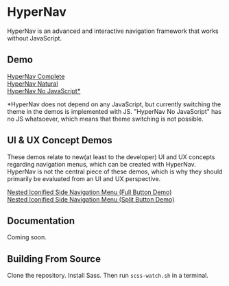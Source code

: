 # HyperNav
HyperNav is an advanced and interactive navigation framework that works without JavaScript. 

## Demo
[HyperNav Complete](https://acmion.github.io/HyperNav/testing/complete.html)  
[HyperNav Natural](https://acmion.github.io/HyperNav/testing/natural.html)  
[HyperNav No JavaScript*](https://acmion.github.io/HyperNav/testing/no-js.html)  

*HyperNav does not depend on any JavaScript, but currently switching the theme in the demos is implemented with JS. "HyperNav No JavaScript" has no JS whatsoever, which means that theme switching is not possible. 

## UI & UX Concept Demos

These demos relate to new(at least to the developer) UI and UX concepts regarding navigation menus, which can be created with HyperNav. HyperNav is not
the central piece of these demos, which is why they should primarily be evaluated from an UI and UX perspective. 

[Nested Iconified Side Navigation Menu (Full Button Demo)](https://acmion.github.io/HyperNav/testing/nested-iconified-side-nav-menu-full-buttons.html)  
[Nested Iconified Side Navigation Menu (Split Button Demo)](https://acmion.github.io/HyperNav/testing/nested-iconified-side-nav-menu-split-buttons.html)

## Documentation
Coming soon.

## Building From Source
Clone the repository. Install Sass. Then run `scss-watch.sh` in a terminal.